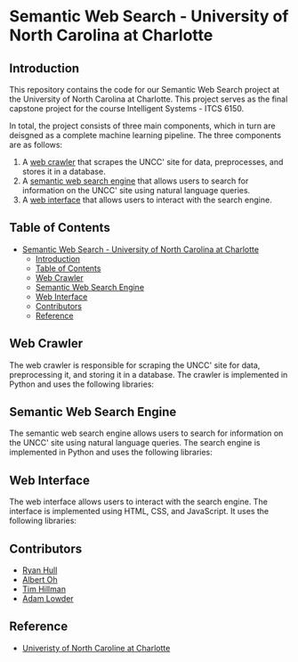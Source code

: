 # Semantic Web Search - University of North Carolina at Charlotte

## Introduction

This repository contains the code for our Semantic Web Search project at the University of North Carolina at Charlotte. This project serves as the final capstone project for the course Intelligent Systems - ITCS 6150.

In total, the project consists of three main components, which in turn are deisgned as a complete machine learning pipeline. The three components are as follows:

1. A [web crawler](#web-crawler) that scrapes the UNCC' site for data, preprocesses, and stores it in a database.
2. A [semantic web search engine](#semantic-web-search-engine) that allows users to search for information on the UNCC' site using natural language queries.
3. A [web interface](#web-interface) that allows users to interact with the search engine.

## Table of Contents


- [Semantic Web Search - University of North Carolina at Charlotte](#semantic-web-search---university-of-north-carolina-at-charlotte)
  - [Introduction](#introduction)
  - [Table of Contents](#table-of-contents)
  - [Web Crawler](#web-crawler)
  - [Semantic Web Search Engine](#semantic-web-search-engine)
  - [Web Interface](#web-interface)
  - [Contributors](#contributors)
  - [Reference](#reference)

## Web Crawler

The web crawler is responsible for scraping the UNCC' site for data, preprocessing it, and storing it in a database. The crawler is implemented in Python and uses the following libraries:

## Semantic Web Search Engine

The semantic web search engine allows users to search for information on the UNCC' site using natural language queries. The search engine is implemented in Python and uses the following libraries:

## Web Interface

The web interface allows users to interact with the search engine. The interface is implemented using HTML, CSS, and JavaScript. It uses the following libraries:

## Contributors

- [Ryan Hull](https://www.linkedin.com/in/ryan-hull-478b64178/)
- [Albert Oh](https://www.linkedin.com/in/albert-oh-220653171/)
- [Tim Hillman](https://www.linkedin.com/in/tim-hillmann/)
- [Adam Lowder]()

## Reference

- [Univeristy of North Caroline at Charlotte](https://www.charlotte.edu/)
